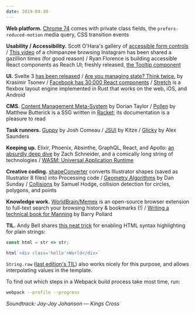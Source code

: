 ```yaml
---
date: 2019-04-30
---
```


__Web platform.__ [Chrome 74](https://developers.google.com/web/updates/2019/04/nic74) comes with private class fields, the `prefers-reduced-motion` media query, CSS transition events 

__Usability / Accessibility.__ Scott O'Hara's gallery of [accessible form controls](https://scottaohara.github.io/a11y_styled_form_controls/) / [This video](https://twitter.com/dsemumi/status/1121226340085243904) of a chimpanzee browsing Instagram has been shared a gazillion times (for good reason) / Ryan Florence is building accessible React components as Reach UI; freshly released, [the Tooltip component](https://ui.reach.tech/tooltip/)

__UI.__ Svelte 3 [has been released](https://svelte.dev/blog/svelte-3-rethinking-reactivity) / [Are you managing state? Think twice.](http://krasimirtsonev.com/blog/article/managing-state-in-javascript-with-state-machines-stent) by Krasimir Tsonev / [Facebook has 30,000 React components](https://www.reddit.com/r/reactjs/comments/6al7h2/facebook_has_30000_react_components_how_do_you/dhgruqh/) / [Stretch](https://vislyhq.github.io/stretch/) is a flexbox layout engine implemented in Rust that works on the web, iOS, and Android

__CMS.__ [Content Management Meta-System](https://doriantaylor.com/content-management-meta-system) by Dorian Taylor / [Pollen](https://docs.racket-lang.org/pollen/index.html) by Matthew Butterick is a SSG written in [Racket](https://racket-lang.org/); its documentation is a pleasure to read

__Task runners.__ [Guppy](https://github.com/joshwcomeau/guppy) by Josh Comeau / [JSUI](https://github.com/kitze/JSUI) by Kitze / [Glicky](https://github.com/alex-saunders/glicky) by Alex Saunders

__Keeping up.__ Elixir, Phoenix, Absinthe, GraphQL, React, and Apollo: [an absurdly deep dive](https://schneider.dev/blog/elixir-phoenix-absinthe-graphql-react-apollo-absurdly-deep-dive/) by Zach Schneider, and a comically long string of technologies / [WASM: Universal Application Runtime](https://cybernetist.com/2019/04/25/wasm-universal-application-runtime/) 

__Creative coding.__ [shapeConverter](https://github.com/liasomething/shapeConverter) converts Illustrator shapes (saved as Illustrator 8 files) into Processing code / [Geometry Algorithms](http://geomalgorithms.com/index.html) by Dan Sunday / [Collisions](https://github.com/Sinova/Collisions) by Samuel Hodge, collision detection for circles, polygons, and points

__Knowledge work.__ [WorldBrain/Memex](https://github.com/WorldBrain/Memex) is an open-source browser extension to full-text search your browsing history & bookmarks (!) / [Writing a technical book for Manning](https://www.tunetheweb.com/blog/writing-a-technical-book-for-manning/) by Barry Pollard

__TIL.__ Andy Bell shares [this neat trick](https://gist.github.com/andybelldesign/102804f890f1d8aab6a4325ac141da87) for enabling HTML syntax highlighting for plain strings:

```js
const html = str => str;

html`<div class='hello'>World</div>`
```

`String.raw` ([last edition's TIL](./2019-04-18.md)) also works nicely for this purpose, and allows interpolating values in the template.

To find out which steps in a Webpack build process take most time, run:

```bash
webpack --profile --progress
```

_Soundtrack: Jay-Jay Johanson — Kings Cross_